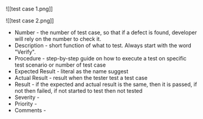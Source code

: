 
![[test case 1.png]]


![[test case 2.png]]


- Number - the number of test case, so that if a defect is found, developer will rely on the number to check it.
- Description - short function of what to test. Always start with the word "Verify".
- Procedure - step-by-step guide on how to execute a test on specific test scenario or number of test case
- Expected Result - literal as the name suggest
- Actual Result - result when the tester test a test case
- Result - if the expected and actual result is the same, then it is passed, if not then failed, if not started to test then not tested
- Severity - 
- Priority - 
- Comments - 



